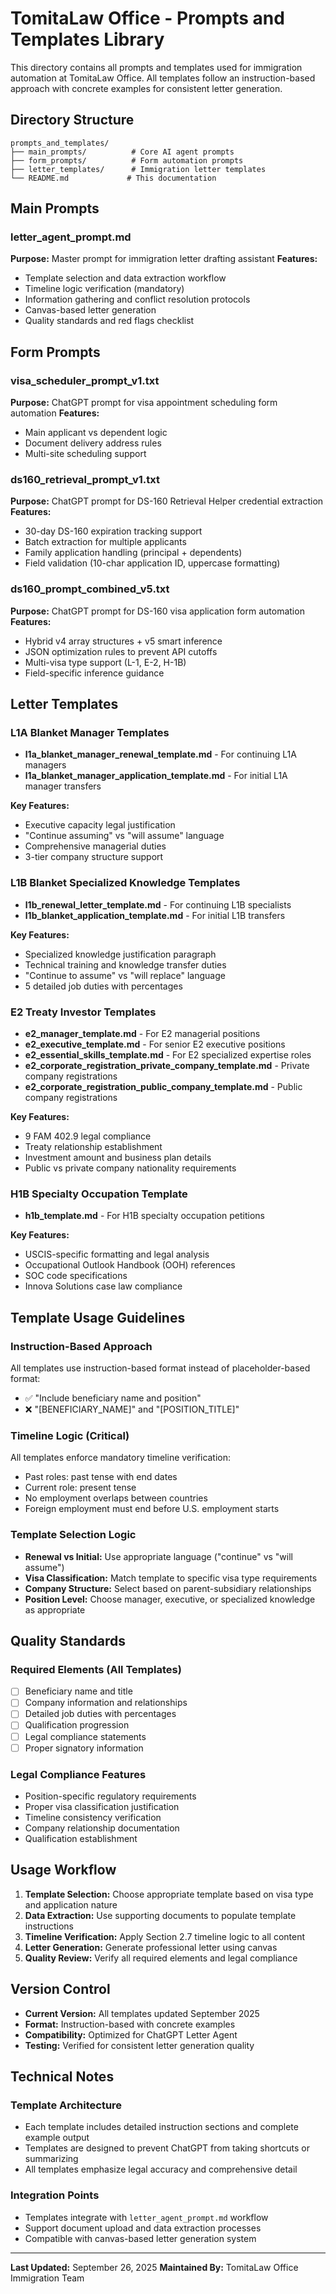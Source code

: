 # TomitaLaw Office - Prompts and Templates Library

This directory contains all prompts and templates used for immigration automation at TomitaLaw Office. All templates follow an instruction-based approach with concrete examples for consistent letter generation.

## Directory Structure

```
prompts_and_templates/
├── main_prompts/          # Core AI agent prompts
├── form_prompts/          # Form automation prompts
├── letter_templates/      # Immigration letter templates
└── README.md             # This documentation
```

## Main Prompts

### letter_agent_prompt.md
**Purpose:** Master prompt for immigration letter drafting assistant
**Features:**
- Template selection and data extraction workflow
- Timeline logic verification (mandatory)
- Information gathering and conflict resolution protocols
- Canvas-based letter generation
- Quality standards and red flags checklist

## Form Prompts

### visa_scheduler_prompt_v1.txt
**Purpose:** ChatGPT prompt for visa appointment scheduling form automation
**Features:**
- Main applicant vs dependent logic
- Document delivery address rules
- Multi-site scheduling support

### ds160_retrieval_prompt_v1.txt
**Purpose:** ChatGPT prompt for DS-160 Retrieval Helper credential extraction
**Features:**
- 30-day DS-160 expiration tracking support
- Batch extraction for multiple applicants
- Family application handling (principal + dependents)
- Field validation (10-char application ID, uppercase formatting)

### ds160_prompt_combined_v5.txt
**Purpose:** ChatGPT prompt for DS-160 visa application form automation
**Features:**
- Hybrid v4 array structures + v5 smart inference
- JSON optimization rules to prevent API cutoffs
- Multi-visa type support (L-1, E-2, H-1B)
- Field-specific inference guidance

## Letter Templates

### L1A Blanket Manager Templates
- **l1a_blanket_manager_renewal_template.md** - For continuing L1A managers
- **l1a_blanket_manager_application_template.md** - For initial L1A manager transfers

**Key Features:**
- Executive capacity legal justification
- "Continue assuming" vs "will assume" language
- Comprehensive managerial duties
- 3-tier company structure support

### L1B Blanket Specialized Knowledge Templates
- **l1b_renewal_letter_template.md** - For continuing L1B specialists
- **l1b_blanket_application_template.md** - For initial L1B transfers

**Key Features:**
- Specialized knowledge justification paragraph
- Technical training and knowledge transfer duties
- "Continue to assume" vs "will replace" language
- 5 detailed job duties with percentages

### E2 Treaty Investor Templates
- **e2_manager_template.md** - For E2 managerial positions
- **e2_executive_template.md** - For senior E2 executive positions
- **e2_essential_skills_template.md** - For E2 specialized expertise roles
- **e2_corporate_registration_private_company_template.md** - Private company registrations
- **e2_corporate_registration_public_company_template.md** - Public company registrations

**Key Features:**
- 9 FAM 402.9 legal compliance
- Treaty relationship establishment
- Investment amount and business plan details
- Public vs private company nationality requirements

### H1B Specialty Occupation Template
- **h1b_template.md** - For H1B specialty occupation petitions

**Key Features:**
- USCIS-specific formatting and legal analysis
- Occupational Outlook Handbook (OOH) references
- SOC code specifications
- Innova Solutions case law compliance

## Template Usage Guidelines

### Instruction-Based Approach
All templates use instruction-based format instead of placeholder-based format:
- ✅ "Include beneficiary name and position"
- ❌ "[BENEFICIARY_NAME]" and "[POSITION_TITLE]"

### Timeline Logic (Critical)
All templates enforce mandatory timeline verification:
- Past roles: past tense with end dates
- Current role: present tense
- No employment overlaps between countries
- Foreign employment must end before U.S. employment starts

### Template Selection Logic
- **Renewal vs Initial:** Use appropriate language ("continue" vs "will assume")
- **Visa Classification:** Match template to specific visa type requirements
- **Company Structure:** Select based on parent-subsidiary relationships
- **Position Level:** Choose manager, executive, or specialized knowledge as appropriate

## Quality Standards

### Required Elements (All Templates)
- [ ] Beneficiary name and title
- [ ] Company information and relationships
- [ ] Detailed job duties with percentages
- [ ] Qualification progression
- [ ] Legal compliance statements
- [ ] Proper signatory information

### Legal Compliance Features
- Position-specific regulatory requirements
- Proper visa classification justification
- Timeline consistency verification
- Company relationship documentation
- Qualification establishment

## Usage Workflow

1. **Template Selection:** Choose appropriate template based on visa type and application nature
2. **Data Extraction:** Use supporting documents to populate template instructions
3. **Timeline Verification:** Apply Section 2.7 timeline logic to all content
4. **Letter Generation:** Generate professional letter using canvas
5. **Quality Review:** Verify all required elements and legal compliance

## Version Control

- **Current Version:** All templates updated September 2025
- **Format:** Instruction-based with concrete examples
- **Compatibility:** Optimized for ChatGPT Letter Agent
- **Testing:** Verified for consistent letter generation quality

## Technical Notes

### Template Architecture
- Each template includes detailed instruction sections and complete example output
- Templates are designed to prevent ChatGPT from taking shortcuts or summarizing
- All templates emphasize legal accuracy and comprehensive detail

### Integration Points
- Templates integrate with `letter_agent_prompt.md` workflow
- Support document upload and data extraction processes
- Compatible with canvas-based letter generation system

---

**Last Updated:** September 26, 2025
**Maintained By:** TomitaLaw Office Immigration Team